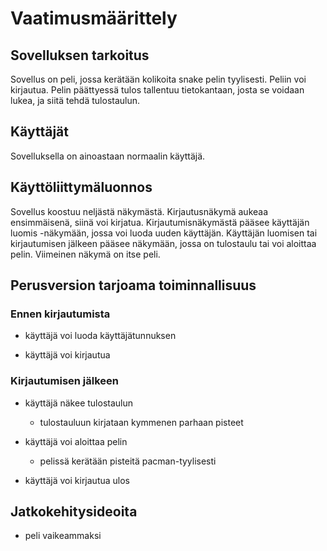 # Vaatimusmäärittely

## Sovelluksen tarkoitus

Sovellus on peli, jossa kerätään kolikoita snake pelin tyylisesti. Peliin voi kirjautua. Pelin päättyessä tulos tallentuu tietokantaan, josta se voidaan lukea, ja siitä tehdä tulostaulun.

## Käyttäjät

Sovelluksella on ainoastaan normaalin käyttäjä.

## Käyttöliittymäluonnos

Sovellus koostuu neljästä näkymästä. Kirjautusnäkymä aukeaa ensimmäisenä, siinä voi kirjatua. Kirjautumisnäkymästä pääsee käyttäjän luomis -näkymään, jossa voi luoda uuden käyttäjän. Käyttäjän luomisen tai kirjautumisen jälkeen pääsee näkymään, jossa on tulostaulu tai voi aloittaa pelin. Viimeinen näkymä on itse peli.

## Perusversion tarjoama toiminnallisuus

### Ennen kirjautumista

- käyttäjä voi luoda käyttäjätunnuksen

- käyttäjä voi kirjautua

### Kirjautumisen jälkeen

- käyttäjä näkee tulostaulun  
  - tulostauluun kirjataan kymmenen parhaan pisteet

- käyttäjä voi aloittaa pelin
  - pelissä kerätään pisteitä pacman-tyylisesti

- käyttäjä voi kirjautua ulos

## Jatkokehitysideoita

- peli vaikeammaksi
